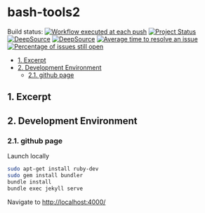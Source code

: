 # bash-tools2

<!-- markdownlint-capture -->
<!-- markdownlint-disable MD013 -->

Build status:
[![Workflow executed at each push](https://github.com/fchastanet/bash-tools2/actions/workflows/push_branch.yml/badge.svg?branch=master)](https://github.com/fchastanet/bash-tools2/actions/workflows/push_branch.yml)
[![Project Status](http://opensource.box.com/badges/active.svg)](http://opensource.box.com/badges)
[![DeepSource](https://deepsource.io/gh/fchastanet/bash-tools2.svg/?label=active+issues&show_trend=true)](https://deepsource.io/gh/fchastanet/bash-tools2/?ref=repository-badge)
[![DeepSource](https://deepsource.io/gh/fchastanet/bash-tools2.svg/?label=resolved+issues&show_trend=true)](https://deepsource.io/gh/fchastanet/bash-tools2/?ref=repository-badge)
[![Average time to resolve an issue](http://isitmaintained.com/badge/resolution/fchastanet/bash-tools2.svg)](http://isitmaintained.com/project/fchastanet/bash-tools2 'Average time to resolve an issue')
[![Percentage of issues still open](http://isitmaintained.com/badge/open/fchastanet/bash-tools2.svg)](http://isitmaintained.com/project/fchastanet/bash-tools2 'Percentage of issues still open')

<!-- markdownlint-restore -->

- [1. Excerpt](#1-excerpt)
- [2. Development Environment](#2-development-environment)
  - [2.1. github page](#21-github-page)

## 1. Excerpt

## 2. Development Environment

### 2.1. github page

Launch locally

```bash
sudo apt-get install ruby-dev
sudo gem install bundler
bundle install
bundle exec jekyll serve
```

Navigate to <http://localhost:4000/>
